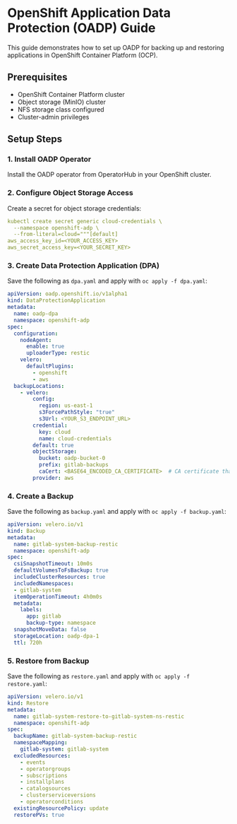 # OpenShift Application Data Protection (OADP) Guide

This guide demonstrates how to set up OADP for backing up and restoring applications in OpenShift Container Platform (OCP).

## Prerequisites

- OpenShift Container Platform cluster
- Object storage (MinIO) cluster
- NFS storage class configured
- Cluster-admin privileges

## Setup Steps

### 1. Install OADP Operator

Install the OADP operator from OperatorHub in your OpenShift cluster.

### 2. Configure Object Storage Access

Create a secret for object storage credentials:

```yaml
kubectl create secret generic cloud-credentials \
  --namespace openshift-adp \
  --from-literal=cloud="""[default]
aws_access_key_id=<YOUR_ACCESS_KEY>
aws_secret_access_key=<YOUR_SECRET_KEY>
``` 

### 3. Create Data Protection Application (DPA)

Save the following as `dpa.yaml` and apply with `oc apply -f dpa.yaml`:

```yaml
apiVersion: oadp.openshift.io/v1alpha1
kind: DataProtectionApplication
metadata:
  name: oadp-dpa
  namespace: openshift-adp
spec:
  configuration:
    nodeAgent:
      enable: true
      uploaderType: restic
    velero:
      defaultPlugins:
        - openshift
        - aws
  backupLocations:
    - velero:
        config:
          region: us-east-1
          s3ForcePathStyle: "true"
          s3Url: <YOUR_S3_ENDPOINT_URL>
        credential:
          key: cloud
          name: cloud-credentials
        default: true
        objectStorage:
          bucket: oadp-bucket-0
          prefix: gitlab-backups
          caCert: <BASE64_ENCODED_CA_CERTIFICATE>  # CA certificate that signed your object store certificate
        provider: aws
```

### 4. Create a Backup
Save the following as `backup.yaml` and apply with `oc apply -f backup.yaml`:
```yaml
apiVersion: velero.io/v1
kind: Backup
metadata:
  name: gitlab-system-backup-restic
  namespace: openshift-adp
spec:
  csiSnapshotTimeout: 10m0s
  defaultVolumesToFsBackup: true
  includeClusterResources: true
  includedNamespaces:
  - gitlab-system
  itemOperationTimeout: 4h0m0s
  metadata:
    labels:
      app: gitlab
      backup-type: namespace
  snapshotMoveData: false
  storageLocation: oadp-dpa-1
  ttl: 720h
```

### 5. Restore from Backup
Save the following as `restore.yaml` and apply with `oc apply -f restore.yaml`:

```yaml
apiVersion: velero.io/v1
kind: Restore
metadata:
  name: gitlab-system-restore-to-gitlab-system-ns-restic
  namespace: openshift-adp
spec:
  backupName: gitlab-system-backup-restic
  namespaceMapping:
    gitlab-system: gitlab-system
  excludedResources:
    - events
    - operatorgroups
    - subscriptions
    - installplans
    - catalogsources
    - clusterserviceversions
    - operatorconditions
  existingResourcePolicy: update
  restorePVs: true
```
